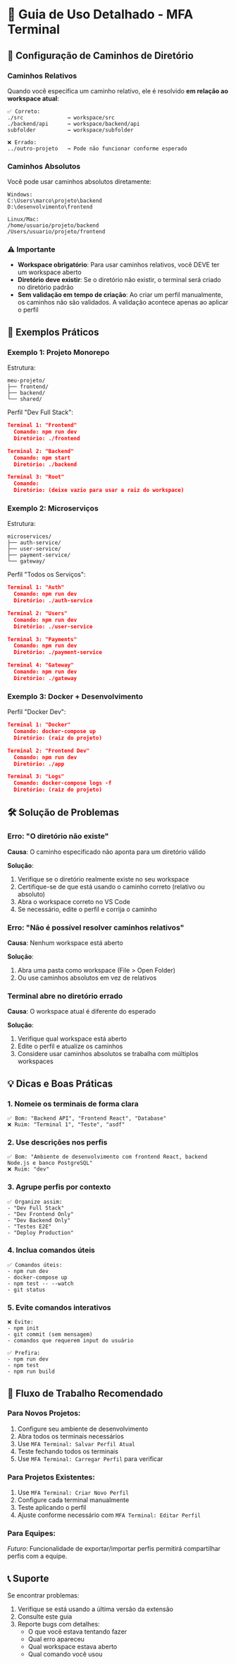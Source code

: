 # 📖 Guia de Uso Detalhado - MFA Terminal

## 🔧 Configuração de Caminhos de Diretório

### Caminhos Relativos

Quando você especifica um caminho relativo, ele é resolvido **em relação ao workspace atual**:

```
✅ Correto:
./src              → workspace/src
./backend/api      → workspace/backend/api
subfolder          → workspace/subfolder

❌ Errado:
../outro-projeto   → Pode não funcionar conforme esperado
```

### Caminhos Absolutos

Você pode usar caminhos absolutos diretamente:

```
Windows:
C:\Users\marco\projeto\backend
D:\desenvolvimento\frontend

Linux/Mac:
/home/usuario/projeto/backend
/Users/usuario/projeto/frontend
```

### ⚠️ Importante

- **Workspace obrigatório**: Para usar caminhos relativos, você DEVE ter um workspace aberto
- **Diretório deve existir**: Se o diretório não existir, o terminal será criado no diretório padrão
- **Sem validação em tempo de criação**: Ao criar um perfil manualmente, os caminhos não são validados. A validação acontece apenas ao aplicar o perfil

## 📝 Exemplos Práticos

### Exemplo 1: Projeto Monorepo

Estrutura:
```
meu-projeto/
├── frontend/
├── backend/
└── shared/
```

Perfil "Dev Full Stack":
```json
Terminal 1: "Frontend"
  Comando: npm run dev
  Diretório: ./frontend

Terminal 2: "Backend"
  Comando: npm start
  Diretório: ./backend

Terminal 3: "Root"
  Comando: 
  Diretório: (deixe vazio para usar a raiz do workspace)
```

### Exemplo 2: Microserviços

Estrutura:
```
microservices/
├── auth-service/
├── user-service/
├── payment-service/
└── gateway/
```

Perfil "Todos os Serviços":
```json
Terminal 1: "Auth"
  Comando: npm run dev
  Diretório: ./auth-service

Terminal 2: "Users"
  Comando: npm run dev
  Diretório: ./user-service

Terminal 3: "Payments"
  Comando: npm run dev
  Diretório: ./payment-service

Terminal 4: "Gateway"
  Comando: npm run dev
  Diretório: ./gateway
```

### Exemplo 3: Docker + Desenvolvimento

Perfil "Docker Dev":
```json
Terminal 1: "Docker"
  Comando: docker-compose up
  Diretório: (raiz do projeto)

Terminal 2: "Frontend Dev"
  Comando: npm run dev
  Diretório: ./app

Terminal 3: "Logs"
  Comando: docker-compose logs -f
  Diretório: (raiz do projeto)
```

## 🛠️ Solução de Problemas

### Erro: "O diretório não existe"

**Causa**: O caminho especificado não aponta para um diretório válido

**Solução**:
1. Verifique se o diretório realmente existe no seu workspace
2. Certifique-se de que está usando o caminho correto (relativo ou absoluto)
3. Abra o workspace correto no VS Code
4. Se necessário, edite o perfil e corrija o caminho

### Erro: "Não é possível resolver caminhos relativos"

**Causa**: Nenhum workspace está aberto

**Solução**:
1. Abra uma pasta como workspace (File > Open Folder)
2. Ou use caminhos absolutos em vez de relativos

### Terminal abre no diretório errado

**Causa**: O workspace atual é diferente do esperado

**Solução**:
1. Verifique qual workspace está aberto
2. Edite o perfil e atualize os caminhos
3. Considere usar caminhos absolutos se trabalha com múltiplos workspaces

## 💡 Dicas e Boas Práticas

### 1. Nomeie os terminais de forma clara
```
✅ Bom: "Backend API", "Frontend React", "Database"
❌ Ruim: "Terminal 1", "Teste", "asdf"
```

### 2. Use descrições nos perfis
```
✅ Bom: "Ambiente de desenvolvimento com frontend React, backend Node.js e banco PostgreSQL"
❌ Ruim: "dev"
```

### 3. Agrupe perfis por contexto
```
✅ Organize assim:
- "Dev Full Stack"
- "Dev Frontend Only"
- "Dev Backend Only"
- "Testes E2E"
- "Deploy Production"
```

### 4. Inclua comandos úteis
```
✅ Comandos úteis:
- npm run dev
- docker-compose up
- npm test -- --watch
- git status
```

### 5. Evite comandos interativos
```
❌ Evite:
- npm init
- git commit (sem mensagem)
- comandos que requerem input do usuário

✅ Prefira:
- npm run dev
- npm test
- npm run build
```

## 🔄 Fluxo de Trabalho Recomendado

### Para Novos Projetos:

1. Configure seu ambiente de desenvolvimento
2. Abra todos os terminais necessários
3. Use `MFA Terminal: Salvar Perfil Atual`
4. Teste fechando todos os terminais
5. Use `MFA Terminal: Carregar Perfil` para verificar

### Para Projetos Existentes:

1. Use `MFA Terminal: Criar Novo Perfil`
2. Configure cada terminal manualmente
3. Teste aplicando o perfil
4. Ajuste conforme necessário com `MFA Terminal: Editar Perfil`

### Para Equipes:

*Futuro*: Funcionalidade de exportar/importar perfis permitirá compartilhar perfis com a equipe.

## 📞 Suporte

Se encontrar problemas:
1. Verifique se está usando a última versão da extensão
2. Consulte este guia
3. Reporte bugs com detalhes:
   - O que você estava tentando fazer
   - Qual erro apareceu
   - Qual workspace estava aberto
   - Qual comando você usou

